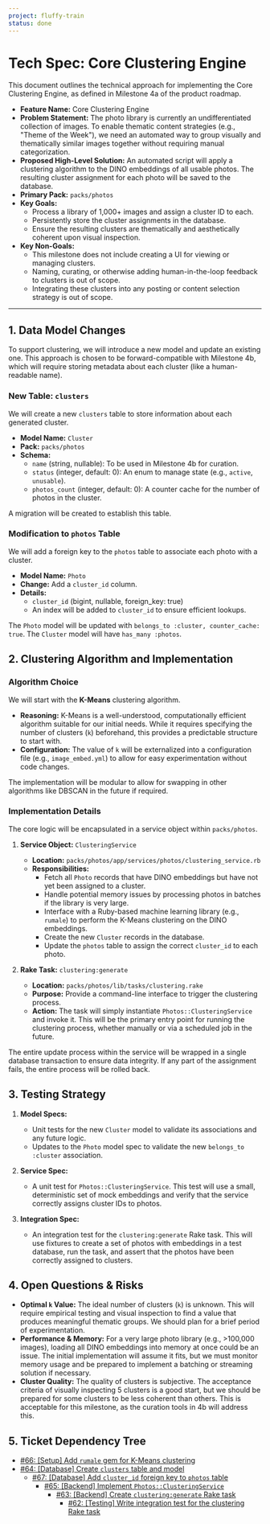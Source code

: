 ```yaml
---
project: fluffy-train
status: done
---
```


# Tech Spec: Core Clustering Engine

This document outlines the technical approach for implementing the Core Clustering Engine, as defined in Milestone 4a of the product roadmap.

*   **Feature Name:** Core Clustering Engine
*   **Problem Statement:** The photo library is currently an undifferentiated collection of images. To enable thematic content strategies (e.g., "Theme of the Week"), we need an automated way to group visually and thematically similar images together without requiring manual categorization.
*   **Proposed High-Level Solution:** An automated script will apply a clustering algorithm to the DINO embeddings of all usable photos. The resulting cluster assignment for each photo will be saved to the database.
*   **Primary Pack:** `packs/photos`
*   **Key Goals:**
    *   Process a library of 1,000+ images and assign a cluster ID to each.
    *   Persistently store the cluster assignments in the database.
    *   Ensure the resulting clusters are thematically and aesthetically coherent upon visual inspection.
*   **Key Non-Goals:**
    *   This milestone does not include creating a UI for viewing or managing clusters.
    *   Naming, curating, or otherwise adding human-in-the-loop feedback to clusters is out of scope.
    *   Integrating these clusters into any posting or content selection strategy is out of scope.

---

## 1. Data Model Changes

To support clustering, we will introduce a new model and update an existing one. This approach is chosen to be forward-compatible with Milestone 4b, which will require storing metadata about each cluster (like a human-readable name).

### New Table: `clusters`

We will create a new `clusters` table to store information about each generated cluster.

*   **Model Name:** `Cluster`
*   **Pack:** `packs/photos`
*   **Schema:**
    *   `name` (string, nullable): To be used in Milestone 4b for curation.
    *   `status` (integer, default: 0): An enum to manage state (e.g., `active`, `unusable`).
    *   `photos_count` (integer, default: 0): A counter cache for the number of photos in the cluster.

A migration will be created to establish this table.

### Modification to `photos` Table

We will add a foreign key to the `photos` table to associate each photo with a cluster.

*   **Model Name:** `Photo`
*   **Change:** Add a `cluster_id` column.
*   **Details:**
    *   `cluster_id` (bigint, nullable, foreign_key: true)
    *   An index will be added to `cluster_id` to ensure efficient lookups.

The `Photo` model will be updated with `belongs_to :cluster, counter_cache: true`. The `Cluster` model will have `has_many :photos`.

## 2. Clustering Algorithm and Implementation

### Algorithm Choice

We will start with the **K-Means** clustering algorithm.

*   **Reasoning:** K-Means is a well-understood, computationally efficient algorithm suitable for our initial needs. While it requires specifying the number of clusters (`k`) beforehand, this provides a predictable structure to start with.
*   **Configuration:** The value of `k` will be externalized into a configuration file (e.g., `image_embed.yml`) to allow for easy experimentation without code changes.

The implementation will be modular to allow for swapping in other algorithms like DBSCAN in the future if required.

### Implementation Details

The core logic will be encapsulated in a service object within `packs/photos`.

1.  **Service Object:** `ClusteringService`
    *   **Location:** `packs/photos/app/services/photos/clustering_service.rb`
    *   **Responsibilities:**
        *   Fetch all `Photo` records that have DINO embeddings but have not yet been assigned to a cluster.
        *   Handle potential memory issues by processing photos in batches if the library is very large.
        *   Interface with a Ruby-based machine learning library (e.g., `rumale`) to perform the K-Means clustering on the DINO embeddings.
        *   Create the new `Cluster` records in the database.
        *   Update the `photos` table to assign the correct `cluster_id` to each photo.

2.  **Rake Task:** `clustering:generate`
    *   **Location:** `packs/photos/lib/tasks/clustering.rake`
    *   **Purpose:** Provide a command-line interface to trigger the clustering process.
    *   **Action:** The task will simply instantiate `Photos::ClusteringService` and invoke it. This will be the primary entry point for running the clustering process, whether manually or via a scheduled job in the future.

The entire update process within the service will be wrapped in a single database transaction to ensure data integrity. If any part of the assignment fails, the entire process will be rolled back.

## 3. Testing Strategy

1.  **Model Specs:**
    *   Unit tests for the new `Cluster` model to validate its associations and any future logic.
    *   Updates to the `Photo` model spec to validate the new `belongs_to :cluster` association.

2.  **Service Spec:**
    *   A unit test for `Photos::ClusteringService`. This test will use a small, deterministic set of mock embeddings and verify that the service correctly assigns cluster IDs to photos.

3.  **Integration Spec:**
    *   An integration test for the `clustering:generate` Rake task. This will use fixtures to create a set of photos with embeddings in a test database, run the task, and assert that the photos have been correctly assigned to clusters.

## 4. Open Questions & Risks

*   **Optimal `k` Value:** The ideal number of clusters (`k`) is unknown. This will require empirical testing and visual inspection to find a value that produces meaningful thematic groups. We should plan for a brief period of experimentation.
*   **Performance & Memory:** For a very large photo library (e.g., >100,000 images), loading all DINO embeddings into memory at once could be an issue. The initial implementation will assume it fits, but we must monitor memory usage and be prepared to implement a batching or streaming solution if necessary.
*   **Cluster Quality:** The quality of clusters is subjective. The acceptance criteria of visually inspecting 5 clusters is a good start, but we should be prepared for some clusters to be less coherent than others. This is acceptable for this milestone, as the curation tools in 4b will address this.

## 5. Ticket Dependency Tree

*   [#66: [Setup] Add `rumale` gem for K-Means clustering](https://github.com/timlawrenz/fluffy-train/issues/66)
*   [#64: [Database] Create `clusters` table and model](https://github.com/timlawrenz/fluffy-train/issues/64)
    *   [#67: [Database] Add `cluster_id` foreign key to `photos` table](https://github.com/timlawrenz/fluffy-train/issues/67)
        *   [#65: [Backend] Implement `Photos::ClusteringService`](https://github.com/timlawrenz/fluffy-train/issues/65)
            *   [#63: [Backend] Create `clustering:generate` Rake task](https://github.com/timlawrenz/fluffy-train/issues/63)
                *   [#62: [Testing] Write integration test for the clustering Rake task](https://github.com/timlawrenz/fluffy-train/issues/62)